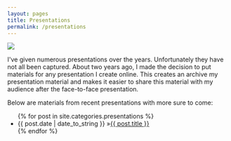 ```yaml
---
layout: pages
title: Presentations
permalink: /presentations
---
```


<img class="category" src="http://www.stevencombs.com/images/design/presentations.svg" />

I've given numerous presentations over the years. Unfortunately they have not all been captured. About two years ago, I made the decision to put materials for any presentation I create online. This creates an archive my presentation material and makes it easier to share this material with my audience after the face-to-face presentation.

Below are materials from recent presentations with more sure to come:

<ul id="blog-posts" class="posts">
{% for post in site.categories.presentations %}
    <li><span>{{ post.date | date_to_string }} &raquo;</span><a href="{{ post.url }}">{{ post.title }}</a></li>
{% endfor %}
</ul>
